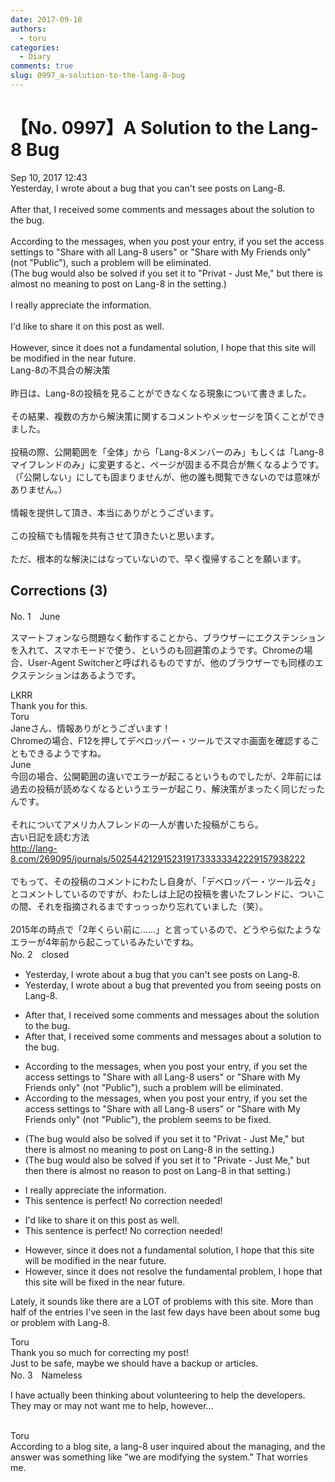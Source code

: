 ```yaml
---
date: 2017-09-10
authors:
  - toru
categories:
  - Diary
comments: true
slug: 0997_a-solution-to-the-lang-8-bug
---
```


# 【No. 0997】A Solution to the Lang-8 Bug
<div class="date">Sep 10, 2017 12:43</div>
<div id="post"><div id="body_show_ori">
Yesterday, I wrote about a bug that you can't see posts on Lang-8.<br/><br/>After that, I received some comments and messages about the solution to the bug.<br/><br/>According to the messages, when you post your entry, if you set the access settings to "Share with all Lang-8 users" or "Share with My Friends only" (not "Public"), such a problem will be eliminated.<br/>(The bug would also be solved if you set it to "Privat - Just Me," but there is almost no meaning to post on Lang-8 in the setting.)<br/><br/>I really appreciate the information.<br/><br/>I'd like to share it on this post as well.<br/><br/>However, since it does not a fundamental solution, I hope that this site will be modified in the near future.
</div></div>

<!-- more -->

<div id="post_ja"><div id="body_show_mo">
Lang-8の不具合の解決策<br/><br/>昨日は、Lang-8の投稿を見ることができなくなる現象について書きました。<br/><br/>その結果、複数の方から解決策に関するコメントやメッセージを頂くことができました。<br/><br/>投稿の際、公開範囲を「全体」から「Lang-8メンバーのみ」もしくは「Lang-8マイフレンドのみ」に変更すると、ページが固まる不具合が無くなるようです。<br/>（「公開しない」にしても固まりませんが、他の誰も閲覧できないのでは意味がありません。）<br/><br/>情報を提供して頂き、本当にありがとうございます。<br/><br/>この投稿でも情報を共有させて頂きたいと思います。<br/><br/>ただ、根本的な解決にはなっていないので、早く復帰することを願います。
</div></div>

## Corrections (3)
<div id="block"><div class="first_name"> No. 1　<span class="just_name">June</span></div><div id="block2">
<p class="comment_small">
 スマートフォンなら問題なく動作することから、ブラウザーにエクステンションを入れて、スマホモードで使う、というのも回避策のようです。Chromeの場合、User-Agent Switcherと呼ばれるものですが、他のブラウザーでも同様のエクステンションはあるようです。
</p>

</div><div class="name"><span class="just_name">LKRR</span><br>
Thank you for this.
</div>
<div class="name"><span class="just_name">Toru</span><br>
Janeさん、情報ありがとうございます！<br/>Chromeの場合、F12を押してデベロッパー・ツールでスマホ画面を確認することもできるようですね。
</div>
<div class="name"><span class="just_name">June</span><br>
今回の場合、公開範囲の違いでエラーが起こるというものでしたが、2年前には過去の投稿が読めなくなるというエラーが起こり、解決策がまったく同じだったんです。<br/><br/>それについてアメリカ人フレンドの一人が書いた投稿がこちら。<br/>古い日記を読む方法<br/><a href="http://lang-8.com/269095/journals/50254421291523191733333342229157938222" target="_blank">http://lang-8.com/269095/journals/50254421291523191733333342229157938222</a><br/><br/>でもって、その投稿のコメントにわたし自身が、「デベロッパー・ツール云々」とコメントしているのですが、わたしは上記の投稿を書いたフレンドに、ついこの間、それを指摘されるまですっっっかり忘れていました（笑）。<br/><br/>2015年の時点で「2年くらい前に......」と言っているので、どうやら似たようなエラーが4年前から起こっているみたいですね。
</div>
</div>
<div id="block"><div class="first_name"> No. 2　<span class="just_name">closed</span></div><div id="block2">
<ul class="correction_field">
<li class="incorrect">Yesterday, I wrote about a bug that you can't see posts on Lang-8.</li>
<li class="corrected correct">
Yesterday, I wrote about a bug that <span class="f_red">prevented </span>you <span class="f_red">from seeing</span> posts on Lang-8.
</li>
</ul>
<ul class="correction_field">
<li class="incorrect">After that, I received some comments and messages about the solution to the bug.</li>
<li class="corrected correct">
After that, I received some comments and messages about <span class="f_red">a</span> solution to the bug.
</li>
</ul>
<ul class="correction_field">
<li class="incorrect">According to the messages, when you post your entry, if you set the access settings to "Share with all Lang-8 users" or "Share with My Friends only" (not "Public"), such a problem will be eliminated.</li>
<li class="corrected correct">
According to the messages, when you post your entry, if you set the access settings to "Share with all Lang-8 users" or "Share with My Friends only" (not "Public"), <span class="f_red">the problem seems to be fixed</span>.
</li>
</ul>
<ul class="correction_field">
<li class="incorrect">(The bug would also be solved if you set it to "Privat - Just Me," but there is almost no meaning to post on Lang-8 in the setting.)</li>
<li class="corrected correct">
(The bug would also be solved if you set it to "<span class="f_red">Private</span> - Just Me," but <span class="f_red">then </span>there is <span class="sline">almost</span> no <span class="f_red">reason</span> to post on Lang-8 in <span class="f_red">that</span> setting.)
</li>
</ul>
<ul class="correction_field">
<li class="incorrect">I really appreciate the information.</li>
<li class="corrected perfect">This sentence is perfect! No correction needed!</li>
</ul>
<ul class="correction_field">
<li class="incorrect">I'd like to share it on this post as well.</li>
<li class="corrected perfect">This sentence is perfect! No correction needed!</li>
</ul>
<ul class="correction_field">
<li class="incorrect">However, since it does not a fundamental solution, I hope that this site will be modified in the near future.</li>
<li class="corrected correct">
However, since it does not <span class="f_red">resolve the </span>fundamental <span class="f_red">problem</span>, I hope that this site will be <span class="f_red">fixed</span> in the near future.
</li>
</ul>
<p class="comment_small">
 Lately, it sounds like there are a LOT of problems with this site. More than half of the entries I've seen in the last few days have been about some bug or problem with Lang-8.
</p>

</div><div class="name"><span class="just_name">Toru</span><br>
Thank you so much for correcting my post!<br/>Just to be safe, maybe we should have a backup or articles.
</div>
</div>
<div id="block"><div class="first_name"> No. 3　<span class="just_name">Nameless</span></div><div id="block2">
<p class="comment_small">
 I have actually been thinking about volunteering to help the developers. They may or may not want me to help, however...
 <br/>
 <br/>
</p>

</div><div class="name"><span class="just_name">Toru</span><br>
According to a blog site, a lang-8 user inquired about the managing, and the answer was something like "we are modifying the system." That worries me.
</div>
</div>
